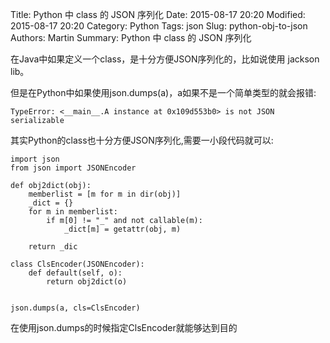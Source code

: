 Title: Python 中 class 的 JSON 序列化
Date: 2015-08-17 20:20
Modified: 2015-08-17 20:20
Category: Python
Tags: json
Slug: python-obj-to-json
Authors: Martin
Summary: Python 中 class 的 JSON 序列化

在Java中如果定义一个class，是十分方便JSON序列化的，比如说使用 jackson lib。

但是在Python中如果使用json.dumps(a)，a如果不是一个简单类型的就会报错:

    TypeError: <__main__.A instance at 0x109d553b0> is not JSON serializable

其实Python的class也十分方便JSON序列化,需要一小段代码就可以:

    import json
    from json import JSONEncoder

    def obj2dict(obj):
        memberlist = [m for m in dir(obj)]
        _dict = {}
        for m in memberlist:
            if m[0] != "_" and not callable(m):
                _dict[m] = getattr(obj, m)

        return _dic

    class ClsEncoder(JSONEncoder):
        def default(self, o):
            return obj2dict(o)


    json.dumps(a, cls=ClsEncoder)

在使用json.dumps的时候指定ClsEncoder就能够达到目的